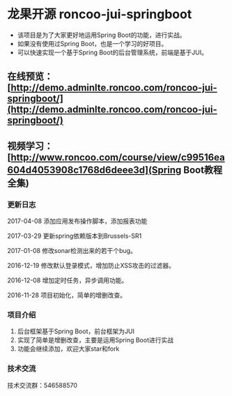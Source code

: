 # 龙果开源 roncoo-jui-springboot
* 该项目是为了大家更好地运用Spring Boot的功能，进行实战。
* 如果没有使用过Spring Boot，也是一个学习的好项目。
* 可以快速实现一个基于Spring Boot的后台管理系统，前端是基于JUI。

## 在线预览：[http://demo.adminlte.roncoo.com/roncoo-jui-springboot/](http://demo.adminlte.roncoo.com/roncoo-jui-springboot/)

## 视频学习：[http://www.roncoo.com/course/view/c99516ea604d4053908c1768d6deee3d](Spring Boot教程全集)

### 更新日志
2017-04-08 添加应用发布操作脚本，添加报表功能

2017-03-29 更新spring依赖版本到Brussels-SR1

2017-01-08 修改sonar检测出来的若干个bug。

2016-12-19 修改默认登录模式，增加防止XSS攻击的过滤器。

2016-12-08 增加定时任务，异步调用功能。

2016-11-28 项目初始化，简单的增删改查。

### 项目介绍
1. 后台框架基于Spring Boot，前台框架为JUI
2. 实现了简单是增删改查，主要是运用Spring Boot进行实战
3. 功能会继续添加，欢迎大家star和fork

### 技术交流
技术交流群：546588570

